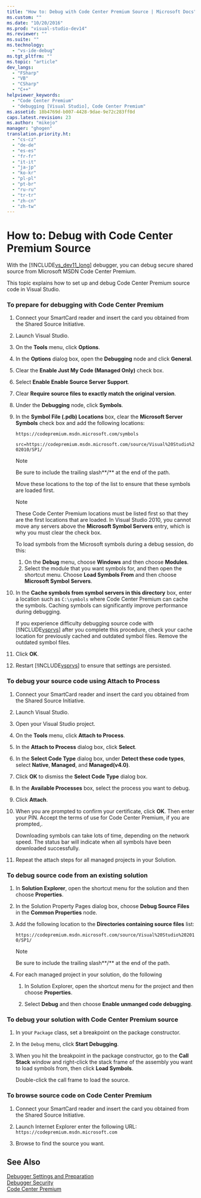 ```yaml
---
title: "How to: Debug with Code Center Premium Source | Microsoft Docs"
ms.custom: ""
ms.date: "10/20/2016"
ms.prod: "visual-studio-dev14"
ms.reviewer: ""
ms.suite: ""
ms.technology: 
  - "vs-ide-debug"
ms.tgt_pltfrm: ""
ms.topic: "article"
dev_langs: 
  - "FSharp"
  - "VB"
  - "CSharp"
  - "C++"
helpviewer_keywords: 
  - "Code Center Premium"
  - "debugging [Visual Studio], Code Center Premium"
ms.assetid: 18b4769d-b007-4428-9dae-9e72c283ff0d
caps.latest.revision: 23
ms.author: "mikejo"
manager: "ghogen"
translation.priority.ht: 
  - "cs-cz"
  - "de-de"
  - "es-es"
  - "fr-fr"
  - "it-it"
  - "ja-jp"
  - "ko-kr"
  - "pl-pl"
  - "pt-br"
  - "ru-ru"
  - "tr-tr"
  - "zh-cn"
  - "zh-tw"
---
```

# How to: Debug with Code Center Premium Source
With the [!INCLUDE[vs_dev11_long](../code-quality/includes/vs_dev11_long_md.md)] debugger, you can debug secure shared source from Microsoft MSDN Code Center Premium.  
  
 This topic explains how to set up and debug Code Center Premium source code in Visual Studio.  
  
### To prepare for debugging with Code Center Premium  
  
1.  Connect your SmartCard reader and insert the card you obtained from the Shared Source Initiative.  
  
2.  Launch Visual Studio.  
  
3.  On the **Tools** menu, click **Options**.  
  
4.  In the **Options** dialog box, open the **Debugging** node and click **General**.  
  
5.  Clear the **Enable Just My Code (Managed Only)** check box.  
  
6.  Select **Enable Enable Source Server Support**.  
  
7.  Clear **Require source files to exactly match the original version**.  
  
8.  Under the **Debugging** node, click **Symbols**.  
  
9. In the **Symbol File (.pdb) Locations** box, clear the **Microsoft Server Symbols** check box and add the following locations:  
  
     `https://codepremium.msdn.microsoft.com/symbols`  
  
     `src=https://codepremium.msdn.microsoft.com/source/Visual%20Studio%202010/SP1/`  
  
    > [!NOTE]
    >  Be sure to include the trailing slash**/** at the end of the path.  
  
     Move these locations to the top of the list to ensure that these symbols are loaded first.  
  
    > [!NOTE]
    >  These Code Center Premium locations must be listed first so that they are the first locations that are loaded. In Visual Studio 2010, you cannot move any servers above the **Microsoft Symbol Servers** entry, which is why you must clear the check box.  
    >   
    >  To load symbols from the Microsoft symbols during a debug session, do this:  
    >   
    >  1.  On the **Debug** menu, choose **Windows** and then choose **Modules**.  
    > 2.  Select the module that you want symbols for, and then open the shortcut menu. Choose **Load Symbols From** and then choose **Microsoft Symbol Servers**.  
  
10. In the **Cache symbols from symbol servers in this directory** box, enter a location such as `C:\symbols` where Code Center Premium can cache the symbols. Caching symbols can significantly improve performance during debugging.  
  
     If you experience difficulty debugging source code with [!INCLUDE[vsprvs](../code-quality/includes/vsprvs_md.md)] after you complete this procedure, check your cache location for previously cached and outdated symbol files. Remove the outdated symbol files.  
  
11. Click **OK**.  
  
12. Restart [!INCLUDE[vsprvs](../code-quality/includes/vsprvs_md.md)] to ensure that settings are persisted.  
  
### To debug your source code using Attach to Process  
  
1.  Connect your SmartCard reader and insert the card you obtained from the Shared Source Initiative.  
  
2.  Launch Visual Studio.  
  
3.  Open your Visual Studio project.  
  
4.  On the **Tools** menu, click **Attach to Process**.  
  
5.  In the **Attach to Process** dialog box, click **Select**.  
  
6.  In the **Select Code Type** dialog box, under **Detect these code types**, select **Native**, **Managed**, and **Managed(v4.0)**.  
  
7.  Click **OK** to dismiss the **Select Code Type** dialog box.  
  
8.  In the **Available Processes** box, select the process you want to debug.  
  
9. Click **Attach**.  
  
10. When you are prompted to confirm your certificate, click **OK**. Then enter your PIN. Accept the terms of use for Code Center Premium, if you are prompted,.  
  
     Downloading symbols can take lots of time, depending on the network speed. The status bar will indicate when all symbols have been downloaded successfully.  
  
11. Repeat the attach steps for all managed projects in your Solution.  
  
### To debug source code from an existing solution  
  
1.  In **Solution Explorer**, open the shortcut menu for the solution and then choose **Properties**.  
  
2.  In the Solution Property Pages dialog box, choose **Debug Source Files** in the **Common Properties** node.  
  
3.  Add the following location to the **Directories containing source files** list:  
  
     `https://codepremium.msdn.microsoft.com/source/Visual%20Studio%202010/SP1/`  
  
    > [!NOTE]
    >  Be sure to include the trailing slash**/** at the end of the path.  
  
4.  For each managed project in your solution, do the following  
  
    1.  In Solution Explorer, open the shortcut menu for the project and then choose **Properties**.  
  
    2.  Select **Debug** and then choose **Enable unmanged code debugging**.  
  
### To debug your solution with Code Center Premium source  
  
1.  In your `Package` class, set a breakpoint on the package constructor.  
  
2.  In the `Debug` menu, click **Start Debugging**.  
  
3.  When you hit the breakpoint in the package constructor, go to the **Call Stack** window and right-click the stack frame of the assembly you want to load symbols from, then click **Load Symbols**.  
  
     Double-click the call frame to load the source.  
  
### To browse source code on Code Center Premium  
  
1.  Connect your SmartCard reader and insert the card you obtained from the Shared Source Initiative.  
  
2.  Launch Internet Explorer enter the following URL: `https://codepremium.msdn.microsoft.com`  
  
3.  Browse to find the source you want.  
  
## See Also  
 [Debugger Settings and Preparation](../debugger/debugger-settings-and-preparation.md)   
 [Debugger Security](../debugger/debugger-security.md)   
 [Code Center Premium](http://www.microsoft.com/resources/sharedsource/ccp.mspx)